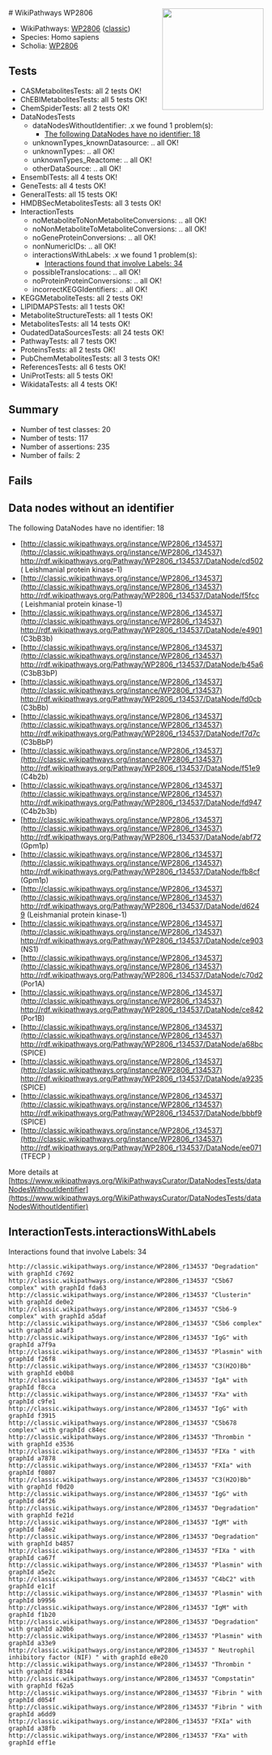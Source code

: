 <img style="float: right; width: 200px" src="https://upload.wikimedia.org/wikipedia/commons/thumb/8/83/Wplogo_with_text_500.png/640px-Wplogo_with_text_500.png" />
# WikiPathways WP2806

* WikiPathways: [WP2806](https://wikipathways.org/pathways/WP2806) ([classic](https://classic.wikipathways.org/instance/WP2806))
* Species: Homo sapiens
* Scholia: [WP2806](https://scholia.toolforge.org/wikipathways/WP2806)
## Tests
* CASMetabolitesTests: all 2 tests OK!
* ChEBIMetabolitesTests: all 5 tests OK!
* ChemSpiderTests: all 2 tests OK!
* DataNodesTests
    * dataNodesWithoutIdentifier: .x we found 1 problem(s):
        * [The following DataNodes have no identifier: 18](#8792c498)
    * unknownTypes_knownDatasource: .. all OK!
    * unknownTypes: .. all OK!
    * unknownTypes_Reactome: .. all OK!
    * otherDataSource: .. all OK!
* EnsemblTests: all 4 tests OK!
* GeneTests: all 4 tests OK!
* GeneralTests: all 15 tests OK!
* HMDBSecMetabolitesTests: all 3 tests OK!
* InteractionTests
    * noMetaboliteToNonMetaboliteConversions: .. all OK!
    * noNonMetaboliteToMetaboliteConversions: .. all OK!
    * noGeneProteinConversions: .. all OK!
    * nonNumericIDs: .. all OK!
    * interactionsWithLabels: .x we found 1 problem(s):
        * [Interactions found that involve Labels: 34](#fe97a8fa)
    * possibleTranslocations: .. all OK!
    * noProteinProteinConversions: .. all OK!
    * incorrectKEGGIdentifiers: .. all OK!
* KEGGMetaboliteTests: all 2 tests OK!
* LIPIDMAPSTests: all 1 tests OK!
* MetaboliteStructureTests: all 1 tests OK!
* MetabolitesTests: all 14 tests OK!
* OudatedDataSourcesTests: all 24 tests OK!
* PathwayTests: all 7 tests OK!
* ProteinsTests: all 2 tests OK!
* PubChemMetabolitesTests: all 3 tests OK!
* ReferencesTests: all 6 tests OK!
* UniProtTests: all 5 tests OK!
* WikidataTests: all 4 tests OK!


## Summary

* Number of test classes: 20
* Number of tests: 117
* Number of assertions: 235
* Number of fails: 2

## Fails

<a name="8792c498" />

## Data nodes without an identifier

The following DataNodes have no identifier: 18

* [http://classic.wikipathways.org/instance/WP2806_r134537](http://classic.wikipathways.org/instance/WP2806_r134537) http://rdf.wikipathways.org/Pathway/WP2806_r134537/DataNode/cd502 ( Leishmanial protein kinase-1)
* [http://classic.wikipathways.org/instance/WP2806_r134537](http://classic.wikipathways.org/instance/WP2806_r134537) http://rdf.wikipathways.org/Pathway/WP2806_r134537/DataNode/f5fcc ( Leishmanial protein kinase-1)
* [http://classic.wikipathways.org/instance/WP2806_r134537](http://classic.wikipathways.org/instance/WP2806_r134537) http://rdf.wikipathways.org/Pathway/WP2806_r134537/DataNode/e4901 (C3bB3b)
* [http://classic.wikipathways.org/instance/WP2806_r134537](http://classic.wikipathways.org/instance/WP2806_r134537) http://rdf.wikipathways.org/Pathway/WP2806_r134537/DataNode/b45a6 (C3bB3bP)
* [http://classic.wikipathways.org/instance/WP2806_r134537](http://classic.wikipathways.org/instance/WP2806_r134537) http://rdf.wikipathways.org/Pathway/WP2806_r134537/DataNode/fd0cb (C3bBb)
* [http://classic.wikipathways.org/instance/WP2806_r134537](http://classic.wikipathways.org/instance/WP2806_r134537) http://rdf.wikipathways.org/Pathway/WP2806_r134537/DataNode/f7d7c (C3bBbP)
* [http://classic.wikipathways.org/instance/WP2806_r134537](http://classic.wikipathways.org/instance/WP2806_r134537) http://rdf.wikipathways.org/Pathway/WP2806_r134537/DataNode/f51e9 (C4b2b)
* [http://classic.wikipathways.org/instance/WP2806_r134537](http://classic.wikipathways.org/instance/WP2806_r134537) http://rdf.wikipathways.org/Pathway/WP2806_r134537/DataNode/fd947 (C4b2b3b)
* [http://classic.wikipathways.org/instance/WP2806_r134537](http://classic.wikipathways.org/instance/WP2806_r134537) http://rdf.wikipathways.org/Pathway/WP2806_r134537/DataNode/abf72 (Gpm1p)
* [http://classic.wikipathways.org/instance/WP2806_r134537](http://classic.wikipathways.org/instance/WP2806_r134537) http://rdf.wikipathways.org/Pathway/WP2806_r134537/DataNode/fb8cf (Gpm1p)
* [http://classic.wikipathways.org/instance/WP2806_r134537](http://classic.wikipathways.org/instance/WP2806_r134537) http://rdf.wikipathways.org/Pathway/WP2806_r134537/DataNode/d6249 (Leishmanial protein kinase-1)
* [http://classic.wikipathways.org/instance/WP2806_r134537](http://classic.wikipathways.org/instance/WP2806_r134537) http://rdf.wikipathways.org/Pathway/WP2806_r134537/DataNode/ce903 (NS1)
* [http://classic.wikipathways.org/instance/WP2806_r134537](http://classic.wikipathways.org/instance/WP2806_r134537) http://rdf.wikipathways.org/Pathway/WP2806_r134537/DataNode/c70d2 (Por1A)
* [http://classic.wikipathways.org/instance/WP2806_r134537](http://classic.wikipathways.org/instance/WP2806_r134537) http://rdf.wikipathways.org/Pathway/WP2806_r134537/DataNode/ce842 (Por1B)
* [http://classic.wikipathways.org/instance/WP2806_r134537](http://classic.wikipathways.org/instance/WP2806_r134537) http://rdf.wikipathways.org/Pathway/WP2806_r134537/DataNode/a68bc (SPICE)
* [http://classic.wikipathways.org/instance/WP2806_r134537](http://classic.wikipathways.org/instance/WP2806_r134537) http://rdf.wikipathways.org/Pathway/WP2806_r134537/DataNode/a9235 (SPICE)
* [http://classic.wikipathways.org/instance/WP2806_r134537](http://classic.wikipathways.org/instance/WP2806_r134537) http://rdf.wikipathways.org/Pathway/WP2806_r134537/DataNode/bbbf9 (SPICE)
* [http://classic.wikipathways.org/instance/WP2806_r134537](http://classic.wikipathways.org/instance/WP2806_r134537) http://rdf.wikipathways.org/Pathway/WP2806_r134537/DataNode/ee071 (TFECP )


More details at [https://www.wikipathways.org/WikiPathwaysCurator/DataNodesTests/dataNodesWithoutIdentifier](https://www.wikipathways.org/WikiPathwaysCurator/DataNodesTests/dataNodesWithoutIdentifier)

<a name="fe97a8fa" />

## InteractionTests.interactionsWithLabels

Interactions found that involve Labels: 34
```
http://classic.wikipathways.org/instance/WP2806_r134537 "Degradation" with graphId c7692
http://classic.wikipathways.org/instance/WP2806_r134537 "C5b67 complex" with graphId fda63
http://classic.wikipathways.org/instance/WP2806_r134537 "Clusterin" with graphId de0e2
http://classic.wikipathways.org/instance/WP2806_r134537 "C5b6-9 complex" with graphId a5daf
http://classic.wikipathways.org/instance/WP2806_r134537 "C5b6 complex" with graphId a4af3
http://classic.wikipathways.org/instance/WP2806_r134537 "IgG" with graphId a7f9a
http://classic.wikipathways.org/instance/WP2806_r134537 "Plasmin" with graphId f26f8
http://classic.wikipathways.org/instance/WP2806_r134537 "C3(H2O)Bb" with graphId eb0b8
http://classic.wikipathways.org/instance/WP2806_r134537 "IgA" with graphId f8cca
http://classic.wikipathways.org/instance/WP2806_r134537 "FXa" with graphId c9fe1
http://classic.wikipathways.org/instance/WP2806_r134537 "IgG" with graphId f3915
http://classic.wikipathways.org/instance/WP2806_r134537 "C5b678 complex" with graphId c84ec
http://classic.wikipathways.org/instance/WP2806_r134537 "Thrombin " with graphId e3536
http://classic.wikipathways.org/instance/WP2806_r134537 "FIXa " with graphId a7878
http://classic.wikipathways.org/instance/WP2806_r134537 "FXIa" with graphId f0807
http://classic.wikipathways.org/instance/WP2806_r134537 "C3(H2O)Bb" with graphId f0d20
http://classic.wikipathways.org/instance/WP2806_r134537 "IgG" with graphId d4f26
http://classic.wikipathways.org/instance/WP2806_r134537 "Degradation" with graphId fe21d
http://classic.wikipathways.org/instance/WP2806_r134537 "IgM" with graphId fa8e2
http://classic.wikipathways.org/instance/WP2806_r134537 "Degradation" with graphId b4857
http://classic.wikipathways.org/instance/WP2806_r134537 "FIXa " with graphId ca67f
http://classic.wikipathways.org/instance/WP2806_r134537 "Plasmin" with graphId a5e2c
http://classic.wikipathways.org/instance/WP2806_r134537 "C4bC2" with graphId e1c1f
http://classic.wikipathways.org/instance/WP2806_r134537 "Plasmin" with graphId b9956
http://classic.wikipathways.org/instance/WP2806_r134537 "IgM" with graphId f1b20
http://classic.wikipathways.org/instance/WP2806_r134537 "Degradation" with graphId a20b6
http://classic.wikipathways.org/instance/WP2806_r134537 "Plasmin" with graphId a33e9
http://classic.wikipathways.org/instance/WP2806_r134537 " Neutrophil inhibitory factor (NIF) " with graphId e8e20
http://classic.wikipathways.org/instance/WP2806_r134537 "Thrombin " with graphId f8344
http://classic.wikipathways.org/instance/WP2806_r134537 "Compstatin" with graphId f62a5
http://classic.wikipathways.org/instance/WP2806_r134537 "Fibrin " with graphId d054f
http://classic.wikipathways.org/instance/WP2806_r134537 "Fibrin " with graphId a6dd9
http://classic.wikipathways.org/instance/WP2806_r134537 "FXIa" with graphId a38fb
http://classic.wikipathways.org/instance/WP2806_r134537 "FXa" with graphId eff1e
```

